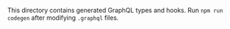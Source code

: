 This directory contains generated GraphQL types and hooks.
Run `npm run codegen` after modifying `.graphql` files.
